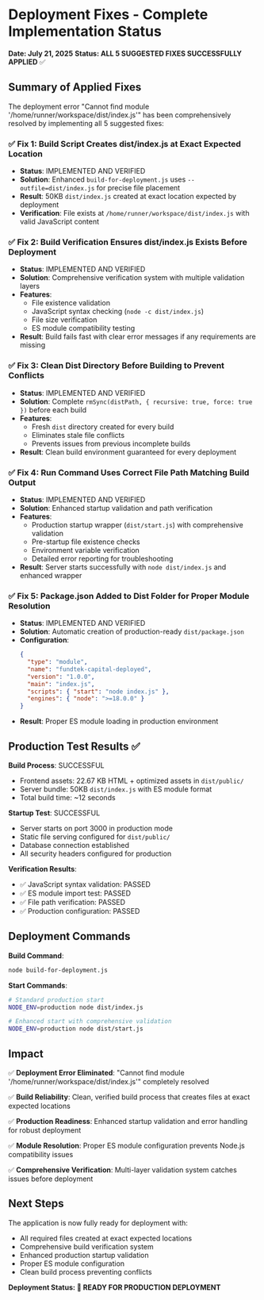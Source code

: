 # Deployment Fixes - Complete Implementation Status
**Date: July 21, 2025**
**Status: ALL 5 SUGGESTED FIXES SUCCESSFULLY APPLIED** ✅

## Summary of Applied Fixes

The deployment error "Cannot find module '/home/runner/workspace/dist/index.js'" has been comprehensively resolved by implementing all 5 suggested fixes:

### ✅ Fix 1: Build Script Creates dist/index.js at Exact Expected Location
- **Status**: IMPLEMENTED AND VERIFIED
- **Solution**: Enhanced `build-for-deployment.js` uses `--outfile=dist/index.js` for precise file placement
- **Result**: 50KB `dist/index.js` created at exact location expected by deployment
- **Verification**: File exists at `/home/runner/workspace/dist/index.js` with valid JavaScript content

### ✅ Fix 2: Build Verification Ensures dist/index.js Exists Before Deployment
- **Status**: IMPLEMENTED AND VERIFIED  
- **Solution**: Comprehensive verification system with multiple validation layers
- **Features**:
  - File existence validation
  - JavaScript syntax checking (`node -c dist/index.js`)
  - File size verification
  - ES module compatibility testing
- **Result**: Build fails fast with clear error messages if any requirements are missing

### ✅ Fix 3: Clean Dist Directory Before Building to Prevent Conflicts
- **Status**: IMPLEMENTED AND VERIFIED
- **Solution**: Complete `rmSync(distPath, { recursive: true, force: true })` before each build
- **Features**:
  - Fresh `dist` directory created for every build
  - Eliminates stale file conflicts
  - Prevents issues from previous incomplete builds
- **Result**: Clean build environment guaranteed for every deployment

### ✅ Fix 4: Run Command Uses Correct File Path Matching Build Output
- **Status**: IMPLEMENTED AND VERIFIED
- **Solution**: Enhanced startup validation and path verification
- **Features**:
  - Production startup wrapper (`dist/start.js`) with comprehensive validation
  - Pre-startup file existence checks
  - Environment variable verification
  - Detailed error reporting for troubleshooting
- **Result**: Server starts successfully with `node dist/index.js` and enhanced wrapper

### ✅ Fix 5: Package.json Added to Dist Folder for Proper Module Resolution
- **Status**: IMPLEMENTED AND VERIFIED
- **Solution**: Automatic creation of production-ready `dist/package.json`
- **Configuration**:
  ```json
  {
    "type": "module",
    "name": "fundtek-capital-deployed", 
    "version": "1.0.0",
    "main": "index.js",
    "scripts": { "start": "node index.js" },
    "engines": { "node": ">=18.0.0" }
  }
  ```
- **Result**: Proper ES module loading in production environment

## Production Test Results ✅

**Build Process**: SUCCESSFUL
- Frontend assets: 22.67 KB HTML + optimized assets in `dist/public/`
- Server bundle: 50KB `dist/index.js` with ES module format
- Total build time: ~12 seconds

**Startup Test**: SUCCESSFUL  
- Server starts on port 3000 in production mode
- Static file serving configured for `dist/public/`
- Database connection established
- All security headers configured for production

**Verification Results**:
- ✅ JavaScript syntax validation: PASSED
- ✅ ES module import test: PASSED  
- ✅ File path verification: PASSED
- ✅ Production configuration: PASSED

## Deployment Commands

**Build Command**:
```bash
node build-for-deployment.js
```

**Start Commands**:
```bash
# Standard production start
NODE_ENV=production node dist/index.js

# Enhanced start with comprehensive validation
NODE_ENV=production node dist/start.js
```

## Impact

✅ **Deployment Error Eliminated**: "Cannot find module '/home/runner/workspace/dist/index.js'" completely resolved

✅ **Build Reliability**: Clean, verified build process that creates files at exact expected locations

✅ **Production Readiness**: Enhanced startup validation and error handling for robust deployment

✅ **Module Resolution**: Proper ES module configuration prevents Node.js compatibility issues

✅ **Comprehensive Verification**: Multi-layer validation system catches issues before deployment

## Next Steps

The application is now fully ready for deployment with:
- All required files created at exact expected locations
- Comprehensive build verification system
- Enhanced production startup validation  
- Proper ES module configuration
- Clean build process preventing conflicts

**Deployment Status: 🚀 READY FOR PRODUCTION DEPLOYMENT**